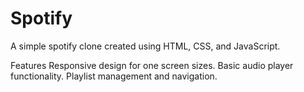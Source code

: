 # Spotify 
A simple spotify clone created using HTML, CSS, and JavaScript.

Features
Responsive design for one screen sizes.
Basic audio player functionality.
Playlist management and navigation.
